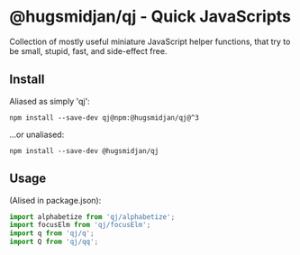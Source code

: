 # @hugsmidjan/qj - Quick JavaScripts

Collection of mostly useful miniature JavaScript helper functions, that try to
be small, stupid, fast, and side-effect free.

## Install

Aliased as simply 'qj':

    npm install --save-dev qj@npm:@hugsmidjan/qj@^3

...or unaliased:

    npm install --save-dev @hugsmidjan/qj

## Usage

(Alised in package.json):

```js
import alphabetize from 'qj/alphabetize';
import focusElm from 'qj/focusElm';
import q from 'qj/q';
import Q from 'qj/qq';
```
